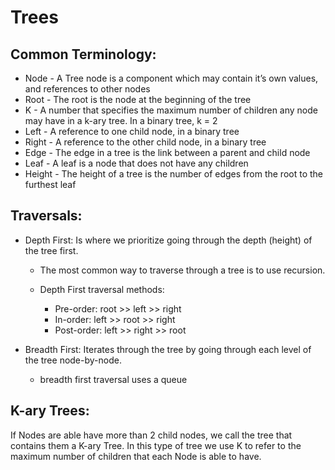 # Trees

## Common Terminology:
* Node - A Tree node is a component which may contain it’s own values, and references to other nodes
* Root - The root is the node at the beginning of the tree
* K - A number that specifies the maximum number of children any node may have in a k-ary tree. In a binary tree, k = 2
* Left - A reference to one child node, in a binary tree
* Right - A reference to the other child node, in a binary tree
* Edge - The edge in a tree is the link between a parent and child node
* Leaf - A leaf is a node that does not have any children
* Height - The height of a tree is the number of edges from the root to the furthest leaf

## Traversals:
* Depth First: Is where we prioritize going through the depth (height) of the tree first.
    
    * The most common way to traverse through a tree is to use recursion.
    * Depth First traversal methods:

        * Pre-order: root >> left >> right
        * In-order: left >> root >> right
        * Post-order: left >> right >> root


* Breadth First: Iterates through the tree by going through each level of the tree node-by-node.

    * breadth first traversal uses a queue

## K-ary Trees:
If Nodes are able have more than 2 child nodes, we call the tree that contains them a K-ary Tree. In this type of tree we use K to refer to the maximum number of children that each Node is able to have.




